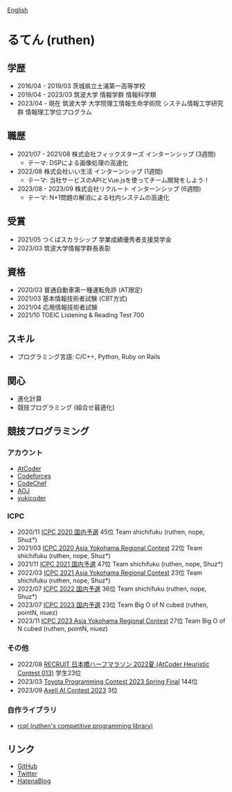 [English](https://ruthen71.github.io/en/)

# るてん (ruthen)

## 学歴
- 2016/04 - 2019/03 茨城県立土浦第一高等学校
- 2019/04 - 2023/03 筑波大学 情報学群 情報科学類
- 2023/04 - 現在 筑波大学 大学院理工情報生命学術院 システム情報工学研究群 情報理工学位プログラム

## 職歴
- 2021/07 - 2021/08 株式会社フィックスターズ インターンシップ (3週間)
    - テーマ: DSPによる画像処理の高速化
- 2022/08 株式会社いい生活 インターンシップ (1週間)
    - テーマ: 当社サービスのAPIとVue.jsを使ってチーム開発をしよう！
- 2023/08 - 2023/09 株式会社リクルート インターンシップ (6週間)
    - テーマ: N+1問題の解消による社内システムの高速化

## 受賞
- 2021/05 つくばスカラシップ 学業成績優秀者支援奨学金
- 2023/03 筑波大学情報学群長表彰

## 資格
- 2020/03 普通自動車第一種運転免許 (AT限定)
- 2021/03 基本情報技術者試験 (CBT方式)
- 2021/04 応用情報技術者試験
- 2021/10 TOEIC Listening & Reading Test 700

## スキル
- プログラミング言語: C/C++, Python, Ruby on Rails

## 関心
- 進化計算
- 競技プログラミング (組合せ最適化)

## 競技プログラミング
### アカウント
- [AtCoder](https://atcoder.jp/users/ruthen71)
- [Codeforces](https://codeforces.com/profile/ruthen)
- [CodeChef](https://www.codechef.com/users/ruthen)
- [AOJ](https://onlinejudge.u-aizu.ac.jp/status/users/ruthen71)
- [yukicoder](https://yukicoder.me/users/14969)

### ICPC
- 2020/11 [ICPC 2020 国内予選](https://icpc.iisf.or.jp/2020-yokohama/domestic_result) 45位 Team shichifuku (ruthen, nope, Shuz*)
- 2021/03 [ICPC 2020 Asia Yokohama Regional Contest](https://icpc.iisf.or.jp/2020-yokohama/icpc-2020-yokohama-regional-standings) 22位 Team shichifuku (ruthen, nope, Shuz*)
- 2021/11 [ICPC 2021 国内予選](https://icpc.iisf.or.jp/2021-yokohama/standings/) 47位 Team shichifuku (ruthen, nope, Shuz*)
- 2022/03 [ICPC 2021 Asia Yokohama Regional Contest](https://icpc.iisf.or.jp/2021-yokohama/icpc-2021-yokohama-regional-standings) 23位 Team shichifuku (ruthen, nope, Shuz*)
- 2022/07 [ICPC 2022 国内予選](https://icpc.iisf.or.jp/2022-yokohama/domestic-results) 36位 Team shichifuku (ruthen, nope, Shuz*)
- 2023/07 [ICPC 2023 国内予選](https://icpc.iisf.or.jp/2023-yokohama/domestic/icpc-2023-result) 23位 Team Big O of N cubed (ruthen, pointN, niuez)
- 2023/11 [ICPC 2023 Asia Yokohama Regional Contest]() 27位 Team Big O of N cubed (ruthen, pointN, niuez)

### その他
- 2022/08 [RECRUIT 日本橋ハーフマラソン 2022夏 (AtCoder Heuristic Contest 013)](https://atcoder.jp/contests/ahc013) 学生23位
- 2023/03 [Toyota Programming Contest 2023 Spring Final](https://atcoder.jp/contests/toyota2023spring-final) 144位
- 2023/09 [Axell AI Contest 2023](https://atcoder.jp/contests/axell2023) 3位

### 自作ライブラリ
- [rcpl (ruthen's competitive programming library)](https://ruthen71.github.io/rcpl)

## リンク
- [GitHub](https://github.com/ruthen71)
- [Twitter](https://twitter.com/ruthen71)
- [HatenaBlog](https://ruthen.hatenablog.com)
